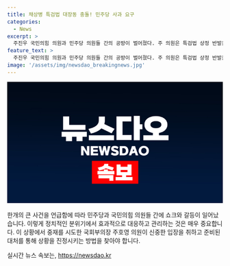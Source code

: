 ```yaml
---
title: 채상병 특검법 대장동 충돌! 민주당 사과 요구
categories:
  - News
excerpt: >
  주진우 국민의힘 의원과 민주당 의원들 간의 공방이 벌어졌다. 주 의원은 특검법 상정 반발을 위해 필리버스터를 진행 중인 도중, 이재명 더불어민주당 대표를 언급하며 논란을 빚었다. 민주당 의원들은 주 의원의 비유를 부적절하다며 고성으로 항의했고, 양측 간의 고성 논쟁이 이어졌다. 주 의원은 비유를 옳다고 주장하며 논란을 더 키웠고, 민주당 의원들은 유감표명을 요구했다. 의장석 앞에서의 고성 논쟁으로 현장 분위기는 격정적이었다.
feature_text: >
  주진우 국민의힘 의원과 민주당 의원들 간의 공방이 벌어졌다. 주 의원은 특검법 상정 반발을 위해 필리버스터를 진행 중인 도중, 이재명 더불어민주당 대표를 언급하며 논란을 빚었다. 민주당 의원들은 주 의원의 비유를 부적절하다며 고성으로 항의했고, 양측 간의 고성 논쟁이 이어졌다. 주 의원은 비유를 옳다고 주장하며 논란을 더 키웠고, 민주당 의원들은 유감표명을 요구했다. 의장석 앞에서의 고성 논쟁으로 현장 분위기는 격정적이었다.
image: '/assets/img/newsdao_breakingnews.jpg'
---
```


<p><img src="/assets/img/newsdao_breakingnews.jpg" alt="ranknews 속보" /></p>

<p>한개의 큰 사건을 언급함에 따라 민주당과 국민의힘 의원들 간에 쇼크와 갈등이 일어났습니다. 이렇게 정치적인 분위기에서 효과적으로 대응하고 관리하는 것은 매우 중요합니다. 이 상황에서 중재를 시도한 국회부의장 주호영 의원이 신중한 입장을 취하고 준비된 대처를 통해 상황을 진정시키는 방법을 찾아야 합니다.</p>
실시간 뉴스 속보는, <a href="https://newsdao.kr" rel="dofollow">https://newsdao.kr</a>


